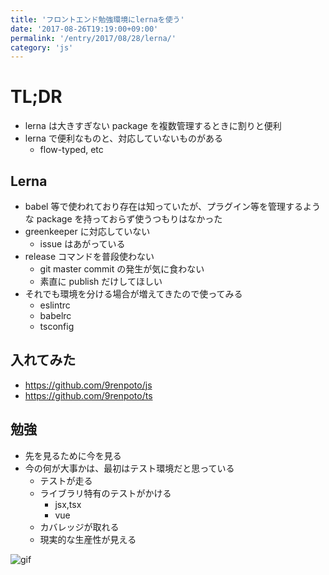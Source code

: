 ```yaml
---
title: 'フロントエンド勉強環境にlernaを使う'
date: '2017-08-26T19:19:00+09:00'
permalink: '/entry/2017/08/28/lerna/'
category: 'js'
---
```


# TL;DR

- lerna は大きすぎない package を複数管理するときに割りと便利
- lerna で便利なものと、対応していないものがある
  - flow-typed, etc

## Lerna

- babel 等で使われており存在は知っていたが、プラグイン等を管理するような package を持っておらず使うつもりはなかった
- greenkeeper に対応していない
  - issue はあがっている
- release コマンドを普段使わない
  - git master commit の発生が気に食わない
  - 素直に publish だけしてほしい
- それでも環境を分ける場合が増えてきたので使ってみる
  - eslintrc
  - babelrc
  - tsconfig

## 入れてみた

- <https://github.com/9renpoto/js>
- <https://github.com/9renpoto/ts>

## 勉強

- 先を見るために今を見る
- 今の何が大事かは、最初はテスト環境だと思っている
  - テストが走る
  - ライブラリ特有のテストがかける
    - jsx,tsx
    - vue
  - カバレッジが取れる
  - 現実的な生産性が見える

![gif](https://media.giphy.com/media/26tPplGWjN0xLybiU/giphy.gif)
